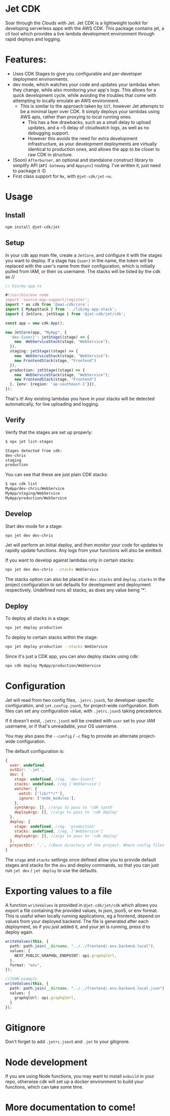 # Jet CDK

Soar through the Clouds with Jet. Jet CDK is a lightweight toolkit for developing serverless apps with the AWS CDK. This package contains jet, a cli tool which provides a live lambda development environment through rapid deploys and logging.

# Features:
- Uses CDK Stages to give you configurable and per-developer deployment environments. 
- dev mode, which watches your code and updates your lambdas when they change, while also monitoring your app's logs. This allows for a quick development cycle, while avoiding the troubles that come with attempting to locally emulate an AWS environment. 
  - This is similar to the approach taken by `SST`, however Jet attempts to be a minimal layer over CDK. It simply deploys your lambdas using AWS apis, rather than proxying to local running ones. 
    - This has a few drawbacks, such as a small delay to upload updates, and a ~5 delay of cloudwatch logs, as well as no debugging support. 
    - However this avoids the need for extra development infrastructure, as your development deployments are virtually identical to production ones, and allows the app to be closer to raw CDK in structure.
- (Soon) `Afterburner`, an optional and standalone construct library to simplify API (`API Gateway` and `Appsync`) routing. I've written it, just need to package it :D
- First class support for `Nx`, with `@jet-cdk/jet-nx`.

# Usage

## Install
```sh
npm install @jet-cdk/jet
```
## Setup
In your cdk app main file, create a `JetCore`, and configure it with the stages you want to deploy. If a stage has `{user}` in the name, the token will be replaced with the user's name from their configuration, which is initially pulled from IAM, or their os username. The stacks will be listed by the cdk as <Core id>/<stage>/<stack id>

```ts
// bin/my-app.ts

#!/usr/bin/env node
import 'source-map-support/register';
import * as cdk from '@aws-cdk/core';
import { MyAppStack } from '../lib/my-app-stack';
import { JetCore, jetStage } from '@jet-cdk/jet/cdk';

const app = new cdk.App();

new JetCore(app, "MyApp", {
  'dev-{user}': jetStage((stage) => {
    new  WebServiceStack(stage, "WebService");
  }),
  staging: jetStage((stage) => {
    new  WebServiceStack(stage, "WebService");
    new FrontendStack(stage, "Frontend")
  }),
  production: jetStage((stage) => {
    new  WebServiceStack(stage, "WebService");
    new FrontendStack(stage, "Frontend")
  }, {env: {region: 'ap-southeast-1'}}),
});
```
That's it! Any existing lambdas you have in your stacks will be detected automatically, for live uploading and logging.

## Verify
Verify that the stages are set up properly:

```sh
$ npx jet list-stages

Stages detected from cdk:
dev-chris
staging
production
```

You can see that these are just plain CDK stacks:

```sh
$ npx cdk list
MyApp/dev-chris/WebService
MyApp/staging/WebService
MyApp/production/WebService
```

## Develop
Start dev mode for a stage:

```sh
npx jet dev dev-chris
```

Jet will perform an initial deploy, and then monitor your code for updates to rapidly update functions. Any logs from your functions will also be emitted.

If you want to develop against lambdas only in certain stacks:

```sh
npx jet dev dev-chris --stacks WebService
```

The stacks option can also be placed in `dev.stacks` and `deploy.stacks` in the project configuration to set defaults for development and deployment respectively. Undefined runs all stacks, as does any value being '*'.

## Deploy
To deploy all stacks in a stage:

```sh
npx jet deploy production
```

To deploy to certain stacks within the stage:

```sh
npx jet deploy production --stacks WebService
```

Since it's just a CDK app, you can also deploy stacks using cdk:

```sh
npx cdk deploy MyApp/production/WebService
```

# Configuration
Jet will read from two config files, `.jetrc.json5`, for developer-specific configuration, and `jet.config.json5`, for project-wide configuration. Both files can set any configuration value, with `.jetrc.json5` taking precedence. 

If it doesn't exist, `.jetrc.json5` will be created with `user` set to your IAM username, or if that's unreadable, your OS username.

You may also pass the `--config` / `-c` flag to provide an alternate project-wide configuration.

The default configuration is:

```js
{
  user: undefined,
  outDir: '.jet',
  dev: {
    stage: undefined, //eg. 'dev-{user}'
    stacks: undefined, //eg ['WebService']
    watcher: {
      watch: ['lib/**/*'],
      ignore: ['node_modules'],
    },
    synthArgs: [], //args to pass to 'cdk synth'
    deployArgs: [], //args to pass to 'cdk deploy'
  },
  deploy: {
    stage: undefined, //eg. 'production'
    stacks: undefined, //eg. ['WebService']
    deployArgs: [], //args to pass to 'cdk deploy'
  },
  projectDir: '.', //Base directory of the project. Where config files will be searched from, cdk run from, watcher paths relative to. You probably want to set it via the --project-dir arg instead
}
```

The `stage` and `stacks` settings once defined allow you to provide default stages and stacks for the `dev` and deploy commands, so that you can just run `jet dev` / `jet deploy` to use the defaults.

# Exporting values to a file
A function `writeValues` is provided in `@jet-cdk/jet/cdk` which allows you export a file containing the provided values, in json, json5, or env format. This is useful when locally running applications, eg a frontend, depend on values from your deployed backend. The file is generated after each deployment, so if you just added it, and your jet is running, press d to deploy again.

```ts
writeValues(this, {
  path: path.join(__dirname, "../../frontend/.env.backend.local"),
  values: {
    NEXT_PUBLIC_GRAPHQL_ENDPOINT: api.graphqlUrl,
  },
  format: "env",
});

//JSON example
writeValues(this, {
  path: path.join(__dirname, "../../frontend/.env.backend.local.json"),
  values: {
    graphqlUrl: api.graphqlUrl,
  }
});
```

# Gitignore
Don't forget to add `.jetrc.json5` and `.jet` to your gitignore.

# Node development
If you are using Node functions, you may want to install `esbuild` in your repo, otherwise cdk will set up a docker environment to build your functions, which can take some time.

# More documentation to come!